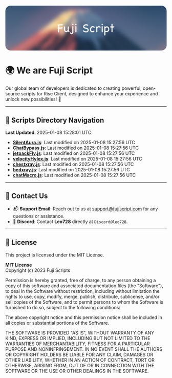 ![Banner](.github/b.webp)

# 🌍 **We are Fuji Script**

Our global team of developers is dedicated to creating powerful, open-source scripts for Rise Client, designed to enhance your experience and unlock new possibilities! 🌟

---
<!-- SCRIPTS_NAVIGATION_START -->
## 📂 **Scripts Directory Navigation**

**Last Updated**: 2025-01-08 15:28:01 UTC

- **[SilentAura.js](scripts/SilentAura.js)**: Last modified on 2025-01-08 15:27:56 UTC
- **[ChatBypass.js](scripts/ChatBypass.js)**: Last modified on 2025-01-08 15:27:56 UTC
- **[jetpackFly.js](scripts/jetpackFly.js)**: Last modified on 2025-01-08 15:27:56 UTC
- **[velocityHylex.js](scripts/velocityHylex.js)**: Last modified on 2025-01-08 15:27:56 UTC
- **[chestxray.js](scripts/chestxray.js)**: Last modified on 2025-01-08 15:27:56 UTC
- **[bedxray.js](scripts/bedxray.js)**: Last modified on 2025-01-08 15:27:56 UTC
- **[chatMacro.js](scripts/chatMacro.js)**: Last modified on 2025-01-08 15:27:56 UTC

<!-- SCRIPTS_NAVIGATION_END -->

---

## 💬 **Contact Us**  
- 📬 **Support Email**: Reach out to us at [support@fujiscript.com](mailto:support@fujiscript.com) for any questions or assistance.  
- 💬 **Discord**: Contact **Leo728** directly at `Discord@leo728`.

---

## 📜 **License**

This project is licensed under the MIT License.  

**MIT License**  
Copyright (c) 2023 Fuji Scripts  

Permission is hereby granted, free of charge, to any person obtaining a copy of this software and associated documentation files (the "Software"), to deal in the Software without restriction, including without limitation the rights to use, copy, modify, merge, publish, distribute, sublicense, and/or sell copies of the Software, and to permit persons to whom the Software is furnished to do so, subject to the following conditions:  

The above copyright notice and this permission notice shall be included in all copies or substantial portions of the Software.  

THE SOFTWARE IS PROVIDED "AS IS", WITHOUT WARRANTY OF ANY KIND, EXPRESS OR IMPLIED, INCLUDING BUT NOT LIMITED TO THE WARRANTIES OF MERCHANTABILITY, FITNESS FOR A PARTICULAR PURPOSE AND NONINFRINGEMENT. IN NO EVENT SHALL THE AUTHORS OR COPYRIGHT HOLDERS BE LIABLE FOR ANY CLAIM, DAMAGES OR OTHER LIABILITY, WHETHER IN AN ACTION OF CONTRACT, TORT OR OTHERWISE, ARISING FROM, OUT OF OR IN CONNECTION WITH THE SOFTWARE OR THE USE OR OTHER DEALINGS IN THE SOFTWARE.  
